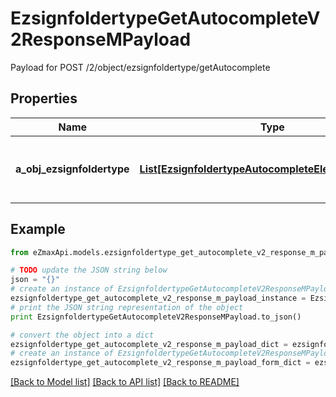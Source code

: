 # EzsignfoldertypeGetAutocompleteV2ResponseMPayload

Payload for POST /2/object/ezsignfoldertype/getAutocomplete

## Properties

Name | Type | Description | Notes
------------ | ------------- | ------------- | -------------
**a_obj_ezsignfoldertype** | [**List[EzsignfoldertypeAutocompleteElementResponse]**](EzsignfoldertypeAutocompleteElementResponse.md) | An array of Ezsignfoldertype autocomplete element response. | 

## Example

```python
from eZmaxApi.models.ezsignfoldertype_get_autocomplete_v2_response_m_payload import EzsignfoldertypeGetAutocompleteV2ResponseMPayload

# TODO update the JSON string below
json = "{}"
# create an instance of EzsignfoldertypeGetAutocompleteV2ResponseMPayload from a JSON string
ezsignfoldertype_get_autocomplete_v2_response_m_payload_instance = EzsignfoldertypeGetAutocompleteV2ResponseMPayload.from_json(json)
# print the JSON string representation of the object
print EzsignfoldertypeGetAutocompleteV2ResponseMPayload.to_json()

# convert the object into a dict
ezsignfoldertype_get_autocomplete_v2_response_m_payload_dict = ezsignfoldertype_get_autocomplete_v2_response_m_payload_instance.to_dict()
# create an instance of EzsignfoldertypeGetAutocompleteV2ResponseMPayload from a dict
ezsignfoldertype_get_autocomplete_v2_response_m_payload_form_dict = ezsignfoldertype_get_autocomplete_v2_response_m_payload.from_dict(ezsignfoldertype_get_autocomplete_v2_response_m_payload_dict)
```
[[Back to Model list]](../README.md#documentation-for-models) [[Back to API list]](../README.md#documentation-for-api-endpoints) [[Back to README]](../README.md)


